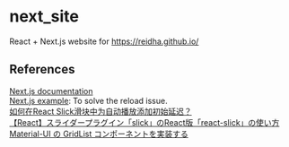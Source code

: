 # next_site

React + Next.js website for https://reidha.github.io/

## References

[Next.js documentation](https://nextjs.org/docs/getting-started)  
[Next.js example](https://github.com/mui-org/material-ui/tree/master/examples/nextjs): To solve the reload issue.  
[如何在React Slick滑块中为自动播放添加初始延迟？](https://www.coder.work/article/2719469)  
[【React】スライダープラグイン「slick」のReact版「react-slick」の使い方](https://www.aizulab.com/blog/react-slick/)  
[Material-UI の GridList コンポーネントを実装する](https://kakakakakku.hatenablog.com/entry/2020/01/13/000227)  
